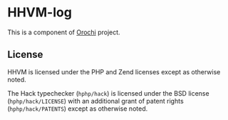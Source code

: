 # HHVM-log

This is a component of [Orochi](https://github.com/naizhengtan/orochi) project.

## License

HHVM is licensed under the PHP and Zend licenses except as otherwise noted.

The Hack typechecker (`hphp/hack`) is licensed under the BSD license (`hphp/hack/LICENSE`) with an additional grant of patent rights (`hphp/hack/PATENTS`) except as otherwise noted.
